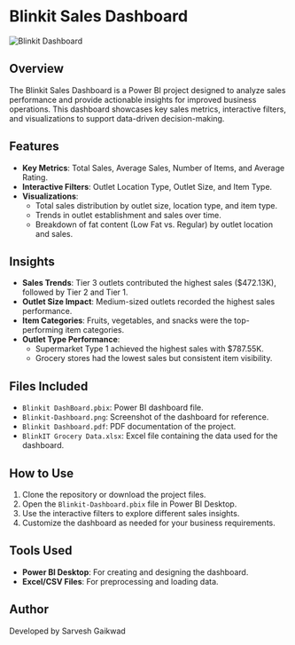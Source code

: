 # Blinkit Sales Dashboard
![Blinkit Dashboard](https://github.com/user-attachments/assets/83c25265-6156-4867-bc3d-fce370a97733)

## Overview
The Blinkit Sales Dashboard is a Power BI project designed to analyze sales performance and provide actionable insights for improved business operations. This dashboard showcases key sales metrics, interactive filters, and visualizations to support data-driven decision-making.



## Features
- **Key Metrics**: Total Sales, Average Sales, Number of Items, and Average Rating.
- **Interactive Filters**: Outlet Location Type, Outlet Size, and Item Type.
- **Visualizations**:
  - Total sales distribution by outlet size, location type, and item type.
  - Trends in outlet establishment and sales over time.
  - Breakdown of fat content (Low Fat vs. Regular) by outlet location and sales.

## Insights
- **Sales Trends**: Tier 3 outlets contributed the highest sales ($472.13K), followed by Tier 2 and Tier 1.
- **Outlet Size Impact**: Medium-sized outlets recorded the highest sales performance.
- **Item Categories**: Fruits, vegetables, and snacks were the top-performing item categories.
- **Outlet Type Performance**:
  - Supermarket Type 1 achieved the highest sales with $787.55K.
  - Grocery stores had the lowest sales but consistent item visibility.

## Files Included
- `Blinkit DashBoard.pbix`: Power BI dashboard file.
- `Blinkit-Dashboard.png`: Screenshot of the dashboard for reference.
- `Blinkit Dashboard.pdf`: PDF documentation of the project.
- `BlinkIT Grocery Data.xlsx`: Excel file containing the data used for the dashboard.

## How to Use
1. Clone the repository or download the project files.
2. Open the `Blinkit-Dashboard.pbix` file in Power BI Desktop.
3. Use the interactive filters to explore different sales insights.
4. Customize the dashboard as needed for your business requirements.

## Tools Used
- **Power BI Desktop**: For creating and designing the dashboard.
- **Excel/CSV Files**: For preprocessing and loading data.

## Author
Developed by Sarvesh Gaikwad
